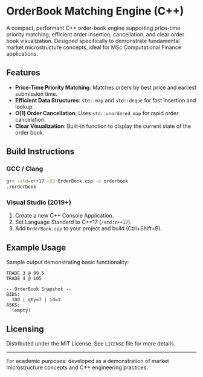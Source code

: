 # OrderBook Matching Engine (C++)

A compact, performant C++ order-book engine supporting price-time priority matching, efficient order insertion, cancellation, and clear order book visualization. Designed specifically to demonstrate fundamental market microstructure concepts, ideal for MSc Computational Finance applications.

## Features

- **Price-Time Priority Matching**: Matches orders by best price and earliest submission time.
- **Efficient Data Structures**: `std::map` and `std::deque` for fast insertion and lookup.
- **O(1) Order Cancellation**: Uses `std::unordered_map` for rapid order cancelation.
- **Clear Visualization**: Built-in function to display the current state of the order book.

## Build Instructions

### GCC / Clang

```bash
g++ -std=c++17 -O3 OrderBook.cpp -o orderbook
./orderbook
```

### Visual Studio (2019+)

1. Create a new C++ Console Application.
2. Set Language Standard to C++17 (`/std:c++17`).
3. Add `OrderBook.cpp` to your project and build (Ctrl+Shift+B).

## Example Usage

Sample output demonstrating basic functionality:

```
TRADE 3 @ 99.5
TRADE 4 @ 105

-- OrderBook Snapshot --
BIDS:
  100 | qty=7 | id=1
ASKS:
  (empty)
```


## Licensing

Distributed under the MIT License. See `LICENSE` file for more details.

---

For academic purposes: developed as a demonstration of market microstructure concepts and C++ engineering practices.
